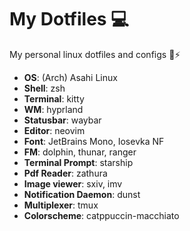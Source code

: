 # My Dotfiles 💻

My personal linux dotfiles and configs 🐧⚡

- **OS**: (Arch) Asahi Linux
- **Shell**: zsh
- **Terminal**: kitty
- **WM**: hyprland
- **Statusbar**: waybar
- **Editor**: neovim
- **Font**: JetBrains Mono, Iosevka NF
- **FM**: dolphin, thunar, ranger
- **Terminal Prompt**: starship
- **Pdf Reader**: zathura
- **Image viewer**: sxiv, imv
- **Notification Daemon**: dunst
- **Multiplexer**: tmux
- **Colorscheme**: catppuccin-macchiato
